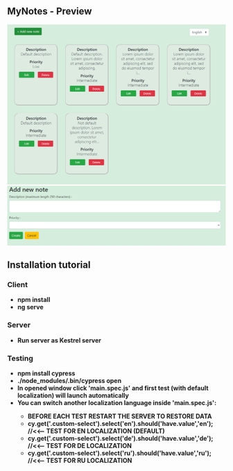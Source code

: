 <h2>MyNotes - Preview</h2>
<img src="GitPreview/Capture.PNG" />
<img src="GitPreview/Capture1.PNG" />
<h2>Installation tutorial</h2>
<h3>Client</h3>
<ul><b>
  <li>npm install</li>
  <li>ng serve</li>
</ul></b>
<h3>Server</h3>
<ul><b>
  <li>Run server as Kestrel server</li>
</ul></b>
<h3>Testing</h3>
<ul><b>
  <li>npm install cypress</li>
  <li>./node_modules/.bin/cypress open</li>
  <li>In opened window click 'main.spec.js' and first test (with default localization) will launch automatically</li>
  <li>You can switch another localization language inside 'main.spec.js':</li>
  <ul>
    <li>BEFORE EACH TEST RESTART THE SERVER TO RESTORE DATA</li>
    <li>cy.get('.custom-select').select('en').should('have.value','en'); //<<-- TEST FOR EN LOCALIZATION (DEFAULT)</li>
    <li>cy.get('.custom-select').select('de').should('have.value','de'); //<<-- TEST FOR DE LOCALIZATION</li>
    <li>cy.get('.custom-select').select('ru').should('have.value','ru'); //<<-- TEST FOR RU LOCALIZATION</li>
  </ul>
</ul></b>

